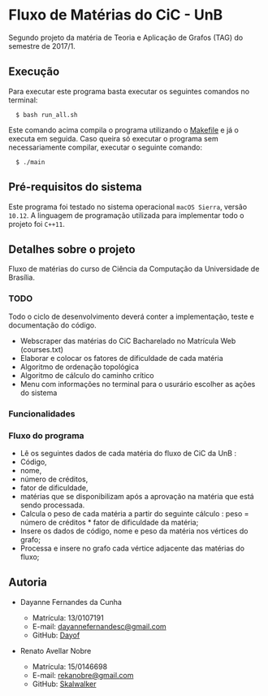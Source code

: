 # Fluxo de Matérias do CiC - UnB

Segundo projeto da matéria de Teoria e Aplicação de Grafos (TAG) do semestre de 2017/1.

## Execução

Para executar este programa basta executar os seguintes comandos no terminal:

```
  $ bash run_all.sh
```

Este comando acima compila o programa utilizando o [Makefile](https://github.com/Dayof/college_path/blob/master/Makefile) e já o executa em seguida. Caso queira só executar o programa sem necessariamente compilar, executar o seguinte comando:

```
  $ ./main
```

## Pré-requisitos do sistema

Este programa foi testado no sistema operacional ``macOS Sierra``, versão ``10.12``. A linguagem de programação utilizada para implementar todo o projeto foi ``C++11``.

## Detalhes sobre o projeto

Fluxo de matérias do curso de Ciência da Computação da Universidade de Brasília.

### TODO

Todo o ciclo de desenvolvimento deverá conter a implementação, teste e documentação do código.

- Webscraper das matérias do CiC Bacharelado no Matrícula Web (courses.txt)
- Elaborar e colocar os fatores de dificuldade de cada matéria
- Algoritmo de ordenação topológica
- Algoritmo de cálculo do caminho crítico
- Menu com informações no terminal para o usurário escolher as ações do sistema

### Funcionalidades

<!-- O programa realiza as seguintes funcionalidades a partir do menu principal:

- Opção 1 : Calcula todos os graus dos vértices do grafo e imprime em ordem decrescente estes dados no seguinte formato ``MATRICULA has X friends``, ``X`` representa o número de grau do vértice vinculado aquela matrícula.

- Opção 2 : Calcula o maior clique do grafo e imprime no seguinte formato ``Existem X cliques máximos maximais de tamanho Y em cada clique. \n Clique 1.
Nome : Z``. Neste programa com a lista fornecida foi possível encontrar 3 cliques máximos com tamanhos iguais a 6, portanto será mostrado todos estes cliques encontrados.

- Opção 3 : Permite sair do programa. -->

### Fluxo do programa

- Lê os seguintes dados de cada matéria do fluxo de CiC da UnB :
 - Código,
 - nome,
 - número de créditos,
 - fator de dificuldade,
 - matérias que se disponibilizam após a aprovação na matéria que está sendo processada.
- Calcula o peso de cada matéria a partir do seguinte cálculo : peso = número de créditos * fator de dificuldade da matéria;
- Insere os dados de código, nome e peso da matéria nos vértices do grafo;
- Processa e insere no grafo cada vértice adjacente das matérias do fluxo;

## Autoria

- Dayanne Fernandes da Cunha
  - Matrícula: 13/0107191
  - E-mail: dayannefernandesc@gmail.com
  - GitHub: [Dayof](https://github.com/Dayof)

- Renato Avellar Nobre
  - Matrícula: 15/0146698
  - E-mail: rekanobre@gmail.com
  - GitHub: [Skalwalker](https://github.com/Skalwalker)
